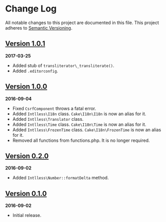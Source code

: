 # Change Log
All notable changes to this project are documented in this file.
This project adheres to [Semantic Versioning](http://semver.org/).

## [Version 1.0.1](https://github.com/chinpei215/cakephp-intlless/releases/tag/1.0.1)
**2017-03-25**
- Added stub of `transliterator\_transliterate()`.
- Added `.editorconfig`.

## [Version 1.0.0](https://github.com/chinpei215/cakephp-intlless/releases/tag/1.0.0)
**2016-09-04**
- Fixed `CsrfComponent` throws a fatal error.
- Added `Intlless\I18n` class. `Cake\I18n\I18n` is now an alias for it.
- Added `Intlless\Translator` class.
- Added `Intlless\Time` class.  `Cake\I18n\Time` is now an alias for it.
- Added `Intlless\FrozenTime` class. `Cake\I18n\FrozenTime` is now an alias for it.
- Removed all functions from functions.php. It is no longer required.

## [Version 0.2.0](https://github.com/chinpei215/cakephp-intlless/releases/tag/0.2.0)
**2016-09-02**
- Added `Intlless\Number::formatDelta` method.

## [Version 0.1.0](https://github.com/chinpei215/cakephp-intlless/releases/tag/0.1.0)
**2016-09-02**
- Initial release.
